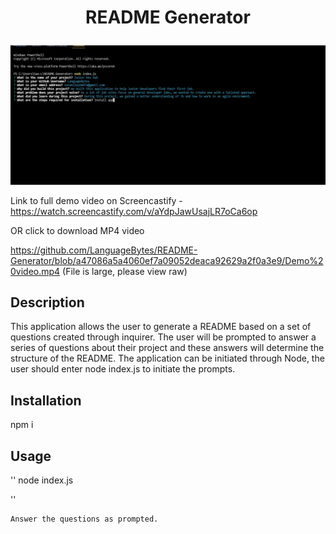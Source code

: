 # <p align ="center"> README Generator </p>

 <p align="center">
  <img src="screenshot.jpg"/>
</p>

Link to full demo video on Screencastify - https://watch.screencastify.com/v/aYdpJawUsajLR7oCa6op

OR click to download MP4 video

https://github.com/LanguageBytes/README-Generator/blob/a47086a5a4060ef7a09052deaca92629a2f0a3e9/Demo%20video.mp4
(File is large, please view raw)

  
  ## Description 

This application allows the user to generate a README based on a set of questions created through inquirer. The user will be prompted to answer a series of questions about their project and these answers will determine the structure of the README. The application can be initiated through Node, the user should enter node index.js to initiate the prompts.

  ## Installation 
  
   npm i 
  
   ## Usage

  ''
  node index.js 
  
  ''
  
    Answer the questions as prompted.

